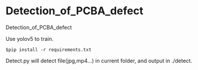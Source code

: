 # Detection_of_PCBA_defect
 Detection_of_PCBA_defect

 Use yolov5 to train.
 
 ```
 $pip install -r requirements.txt 
 ```

 Detect.py will detect file(jpg,mp4...) in current folder, and output in ./detect.